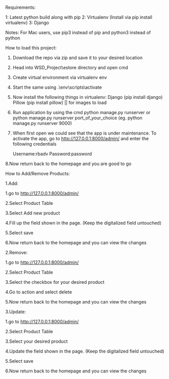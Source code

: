 Requirements:

1: Latest python build along with pip
2: Virtualenv (Install via pip install virtualenv)
3: Django

Notes: For Mac users, use pip3 instead of pip and python3 instead of python

How to load this project:

1. Download the repo via zip and save it to your desired location
2. Head into WSD_Project\estore directory and open cmd
3. Create virtual environment via virtualenv env
4. Start the same using .\env\scripts\activate
5. Now install the following things in virtualenv:
   Django (pip install django)
   Pillow (pip install pillow) || for images to load
6. Run application by using the cmd python manage.py runserver or python manage.py runserver port_of_your_choice (eg. python manage.py runserver 9000)
7. When first open we could see that the app is under maintenance. To activate the app, go to http://127.0.0.1:8000/admin/ and enter the following credentials

   Username:rbadv
   Password:password

8.Now return back to the homepage and you are good to go


How to Add/Remove Products:

1.Add:

   1.go to http://127.0.0.1:8000/admin/
   
   2.Select Product Table
   
   3.Select Add new product
   
   4.Fill up the field shown in the page. (Keep the digitalized field untouched)
   
   5.Select save
   
   6.Now return back to the homepage and you can view the changes

2.Remove:

   1.go to http://127.0.0.1:8000/admin/
   
   2.Select Product Table
   
   3.Select the checkbox for your desired product 

   4.Go to action and select delete
   
   5.Now return back to the homepage and you can view the changes

3.Update:

   1.go to http://127.0.0.1:8000/admin/
   
   2.Select Product Table
   
   3.Select your desired product 
   
   4.Update the field shown in the page. (Keep the digitalized field untouched)
   
   5.Select save
   
   6.Now return back to the homepage and you can view the changes
   

